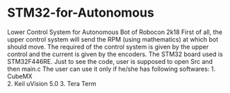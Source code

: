 # STM32-for-Autonomous
Lower Control System for Autonomous Bot of Robocon 2k18
First of all, the upper control system will send the RPM (using mathematics) at which bot should move. The required of the control system is given by the upper control and the current is given by the encoders.
The STM32 board used is STM32F446RE.
Just to see the code, user is supposed to open Src and then main.c
The user can use it only if he/she has following softwares: 1. CubeMX   
                                                            2. Keil uVision 5.0
                                                            3. Tera Term
